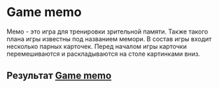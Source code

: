 # Game memo 
Мемо - это игра для тренировки зрительной памяти. Также такого плана игры известны под названием мемори. В состав игры входит несколько парных карточек. Перед началом игры карточки перемешиваются и раскладываются на столе картинками вниз.
## Результат [Game memo ](https://regemler.github.io/Cards/)
